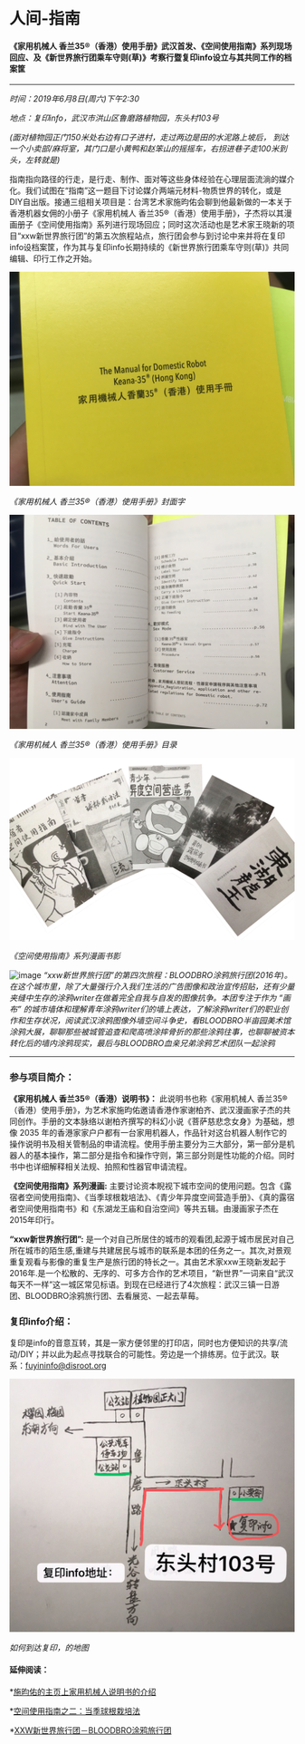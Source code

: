 # 人间-指南
#### 《家用机械人 香兰35®（香港）使用手册》武汉首发、《空间使用指南》系列现场回应、及《新世界旅行团乘车守则(草)》考察行暨复印info设立与其共同工作的档案筐

------

*时间：2019年6月8日(周六)下午2:30*

*地点：复印info，武汉市洪山区鲁磨路植物园，东头村103号*

*(面对植物园正门150米处右边有口子进村，走过两边是田的水泥路上坡后， 到达一个小卖部/麻将室，其门口是小黄鸭和赵笨山的摇摇车，右拐进巷子走100米到头，左转就是)*


指南指向路径的行走，是行走、制作、面对等这些身体经验在心理层面流淌的媒介化。我们试图在“指南”这一题目下讨论媒介两端元材料-物质世界的转化，或是DIY自出版。接通三组相关项目是：台湾艺术家施昀佑会聊到他最新做的一本关于香港机器女佣的小册子《家用机械人 香兰35®（香港）使用手册》，子杰将以其漫画册子《空间使用指南》系列进行现场回应；同时这次活动也是艺术家王晓新的项目“xxw新世界旅行团”的第五次旅程站点，旅行团会参与到讨论中来并将在复印info设档案筐，作为其与复印info长期持续的《新世界旅行团乘车守则(草)》共同编辑、印行工作之开始。

![image](https://github.com/fuyininfo/info/blob/master/190608Keana35-XXWtour/IMG_2395.jpg)

*《家用机械人 香兰35®（香港）使用手册》封面字*

![image](https://github.com/fuyininfo/info/blob/master/190608Keana35-XXWtour/IMG_2396.jpg)

*《家用机械人 香兰35®（香港）使用手册》目录*

![image](https://github.com/fuyininfo/info/blob/master/190608Keana35-XXWtour/IMG_5158.jpg)

*《空间使用指南》系列漫画书影*

![image](https://github.com/fuyininfo/info/blob/master/190608Keana35-XXWtour/WechatIMG52.jpeg)
*“xxw新世界旅行团”的第四次旅程：BLOODBRO涂鸦旅行团(2016年)。在这个城市里，除了大量强行介入我们生活的广告图像和政治宣传招贴，还有少量夹缝中生存的涂鸦writer在做着完全自我与自发的图像抗争。本团专注于作为 “画布” 的城市墙体和理解青年涂鸦writer们的墙上表达，了解涂鸦writer们的职业创作和生存状况，阅读武汉涂鸦图像外墙空间斗争史，看BLOODBRO半亩园美术馆涂鸦大展，聊聊那些被城管追查和爬高喷涂摔骨折的那些涂鸦往事，也聊聊被资本转化后的墙内涂鸦现实，最后与BLOODBRO血亲兄弟涂鸦艺术团队一起涂鸦*



------

### 参与项目简介：

**《家用机械人 香兰35®（香港）说明书》：**
此说明书也称《家用机械人 香兰35®（香港）使用手册》，为艺术家施昀佑邀请香港作家谢柏齐、武汉漫画家子杰的共同创作。手册的文本脉络以谢柏齐撰写的科幻小说《菩萨慈悲念女身》为基础，想像 2035 年的香港家家户户都有一台家用机器人，作品针对这台机器人制作它的操作说明书及相关管制品的申请流程。使用手册主要分为三大部分，第一部分是机器人的基本操作，第二部分是指令和操作守则，第三部分则是性功能的介绍。同时书中也详细解释相关法规、拍照和性器官申请流程。

**《空间使⽤指南》系列漫画:**
主要讨论资本睨视下城市空间的使⽤问题。包含《露宿者空间使用指南》、《当季球根栽培法》、《青少年异度空间营造手册》、《真的露宿者空间使用指南书》和《东湖龙王庙和自治空间》等共五辑。由漫画家子杰在2015年印行。

**“xxw新世界旅行团”:**
是一个对自己所居住的城市的观看团,起源于城市居民对自己所在城市的陌生感,重建与共建居民与城市的联系是本团的任务之一。其次,对景观重复观看与影像的重复生产是旅行团的特长之一。其由艺术家xxw王晓新发起于2016年.是一个松散的、无序的、可多方合作的艺术项目，“新世界”一词来自“武汉每天不一样”这一城区常见标语。到现在已经进行了4次旅程：武汉三镇一日游团、BLOODBRO涂鸦旅行团、去看展览、一起去草莓。

### 复印info介绍：
复印是info的音意互转，其是一家方便邻里的打印店，同时也方便知识的共享/流动/DIY；并以此为起点寻找联合的可能性。旁边是一个排练房。位于武汉。联系：fuyininfo@disroot.org

![image](https://github.com/fuyininfo/info/blob/master/190314fubenbooks-10aniv/ditu.jpeg)

*如何到达复印，的地图*

#### 延伸阅读：
*[施昀佑的主页上家用机械人说明书的介绍](http://www.shihyunyu.com/publication/books/2019-04-the-manual-for-domestic-robot-keana-35-hong-kong-%E5%AE%B6%E7%94%A8%E6%A9%9F%E6%A2%B0%E4%BA%BA%E9%A6%99%E8%98%AD-35%EF%BC%88%E9%A6%99%E6%B8%AF%EF%BC%89%E8%AA%AA%E6%98%8E/)

*[空间使用指南之二：当季球根栽培法](https://mp.weixin.qq.com/s/P9hRSmJcWdKlYZnrb0ZOgg)

*[XXW新世界旅行团－BLOODBRO涂鸦旅行团](https://mp.weixin.qq.com/s/wm5jPLrhUsPRQ9PDKY7xtQ)
